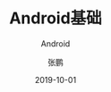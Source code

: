 ---
layout:     post 
title:     Android基础
subtitle:   Android
date:       2019-10-01
author:     张鹏
header-img: img/home-bg-art.jpg
catalog: true   
tags:                         
    - Android
---